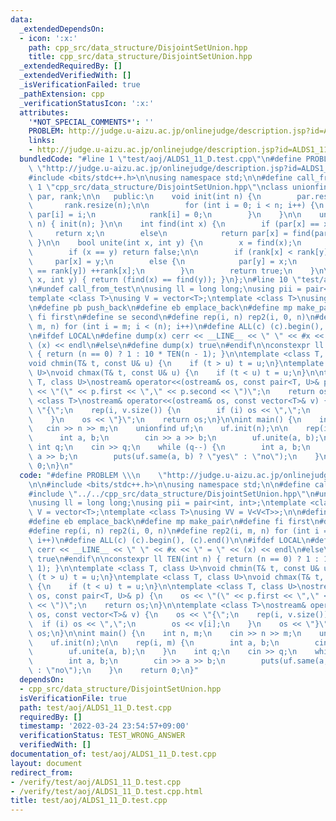 ```yaml
---
data:
  _extendedDependsOn:
  - icon: ':x:'
    path: cpp_src/data_structure/DisjointSetUnion.hpp
    title: cpp_src/data_structure/DisjointSetUnion.hpp
  _extendedRequiredBy: []
  _extendedVerifiedWith: []
  _isVerificationFailed: true
  _pathExtension: cpp
  _verificationStatusIcon: ':x:'
  attributes:
    '*NOT_SPECIAL_COMMENTS*': ''
    PROBLEM: http://judge.u-aizu.ac.jp/onlinejudge/description.jsp?id=ALDS1_11_D
    links:
    - http://judge.u-aizu.ac.jp/onlinejudge/description.jsp?id=ALDS1_11_D
  bundledCode: "#line 1 \"test/aoj/ALDS1_11_D.test.cpp\"\n#define PROBLEM \\\n   \
    \ \"http://judge.u-aizu.ac.jp/onlinejudge/description.jsp?id=ALDS1_11_D\"\n\n\
    #include <bits/stdc++.h>\n\nusing namespace std;\n\n#define call_from_test\n#line\
    \ 1 \"cpp_src/data_structure/DisjointSetUnion.hpp\"\nclass unionfind {\n    vector<int>\
    \ par, rank;\n\n   public:\n    void init(int n) {\n        par.resize(n);\n \
    \       rank.resize(n);\n\n        for (int i = 0; i < n; i++) {\n           \
    \ par[i] = i;\n            rank[i] = 0;\n        }\n    }\n\n    unionfind(int\
    \ n) { init(n); }\n\n    int find(int x) {\n        if (par[x] == x)\n       \
    \     return x;\n        else\n            return par[x] = find(par[x]);\n   \
    \ }\n\n    bool unite(int x, int y) {\n        x = find(x);\n        y = find(y);\n\
    \        if (x == y) return false;\n\n        if (rank[x] < rank[y])\n       \
    \     par[x] = y;\n        else {\n            par[y] = x;\n            if (rank[x]\
    \ == rank[y]) ++rank[x];\n        }\n        return true;\n    }\n\n    bool same(int\
    \ x, int y) { return (find(x) == find(y)); }\n};\n#line 10 \"test/aoj/ALDS1_11_D.test.cpp\"\
    \n#undef call_from_test\n\nusing ll = long long;\nusing pii = pair<int, int>;\n\
    template <class T>\nusing V = vector<T>;\ntemplate <class T>\nusing VV = V<V<T>>;\n\
    \n#define pb push_back\n#define eb emplace_back\n#define mp make_pair\n#define\
    \ fi first\n#define se second\n#define rep(i, n) rep2(i, 0, n)\n#define rep2(i,\
    \ m, n) for (int i = m; i < (n); i++)\n#define ALL(c) (c).begin(), (c).end()\n\
    \n#ifdef LOCAL\n#define dump(x) cerr << __LINE__ << \" \" << #x << \" = \" <<\
    \ (x) << endl\n#else\n#define dump(x) true\n#endif\n\nconstexpr ll TEN(int n)\
    \ { return (n == 0) ? 1 : 10 * TEN(n - 1); }\n\ntemplate <class T, class U>\n\
    void chmin(T& t, const U& u) {\n    if (t > u) t = u;\n}\ntemplate <class T, class\
    \ U>\nvoid chmax(T& t, const U& u) {\n    if (t < u) t = u;\n}\n\ntemplate <class\
    \ T, class U>\nostream& operator<<(ostream& os, const pair<T, U>& p) {\n    os\
    \ << \"(\" << p.first << \",\" << p.second << \")\";\n    return os;\n}\n\ntemplate\
    \ <class T>\nostream& operator<<(ostream& os, const vector<T>& v) {\n    os <<\
    \ \"{\";\n    rep(i, v.size()) {\n        if (i) os << \",\";\n        os << v[i];\n\
    \    }\n    os << \"}\";\n    return os;\n}\n\nint main() {\n    int n, m;\n \
    \   cin >> n >> m;\n    unionfind uf;\n    uf.init(n);\n\n    rep(i, m) {\n  \
    \      int a, b;\n        cin >> a >> b;\n        uf.unite(a, b);\n    }\n   \
    \ int q;\n    cin >> q;\n    while (q--) {\n        int a, b;\n        cin >>\
    \ a >> b;\n        puts(uf.same(a, b) ? \"yes\" : \"no\");\n    }\n    return\
    \ 0;\n}\n"
  code: "#define PROBLEM \\\n    \"http://judge.u-aizu.ac.jp/onlinejudge/description.jsp?id=ALDS1_11_D\"\
    \n\n#include <bits/stdc++.h>\n\nusing namespace std;\n\n#define call_from_test\n\
    #include \"../../cpp_src/data_structure/DisjointSetUnion.hpp\"\n#undef call_from_test\n\
    \nusing ll = long long;\nusing pii = pair<int, int>;\ntemplate <class T>\nusing\
    \ V = vector<T>;\ntemplate <class T>\nusing VV = V<V<T>>;\n\n#define pb push_back\n\
    #define eb emplace_back\n#define mp make_pair\n#define fi first\n#define se second\n\
    #define rep(i, n) rep2(i, 0, n)\n#define rep2(i, m, n) for (int i = m; i < (n);\
    \ i++)\n#define ALL(c) (c).begin(), (c).end()\n\n#ifdef LOCAL\n#define dump(x)\
    \ cerr << __LINE__ << \" \" << #x << \" = \" << (x) << endl\n#else\n#define dump(x)\
    \ true\n#endif\n\nconstexpr ll TEN(int n) { return (n == 0) ? 1 : 10 * TEN(n -\
    \ 1); }\n\ntemplate <class T, class U>\nvoid chmin(T& t, const U& u) {\n    if\
    \ (t > u) t = u;\n}\ntemplate <class T, class U>\nvoid chmax(T& t, const U& u)\
    \ {\n    if (t < u) t = u;\n}\n\ntemplate <class T, class U>\nostream& operator<<(ostream&\
    \ os, const pair<T, U>& p) {\n    os << \"(\" << p.first << \",\" << p.second\
    \ << \")\";\n    return os;\n}\n\ntemplate <class T>\nostream& operator<<(ostream&\
    \ os, const vector<T>& v) {\n    os << \"{\";\n    rep(i, v.size()) {\n      \
    \  if (i) os << \",\";\n        os << v[i];\n    }\n    os << \"}\";\n    return\
    \ os;\n}\n\nint main() {\n    int n, m;\n    cin >> n >> m;\n    unionfind uf;\n\
    \    uf.init(n);\n\n    rep(i, m) {\n        int a, b;\n        cin >> a >> b;\n\
    \        uf.unite(a, b);\n    }\n    int q;\n    cin >> q;\n    while (q--) {\n\
    \        int a, b;\n        cin >> a >> b;\n        puts(uf.same(a, b) ? \"yes\"\
    \ : \"no\");\n    }\n    return 0;\n}"
  dependsOn:
  - cpp_src/data_structure/DisjointSetUnion.hpp
  isVerificationFile: true
  path: test/aoj/ALDS1_11_D.test.cpp
  requiredBy: []
  timestamp: '2022-03-24 23:54:57+09:00'
  verificationStatus: TEST_WRONG_ANSWER
  verifiedWith: []
documentation_of: test/aoj/ALDS1_11_D.test.cpp
layout: document
redirect_from:
- /verify/test/aoj/ALDS1_11_D.test.cpp
- /verify/test/aoj/ALDS1_11_D.test.cpp.html
title: test/aoj/ALDS1_11_D.test.cpp
---
```

